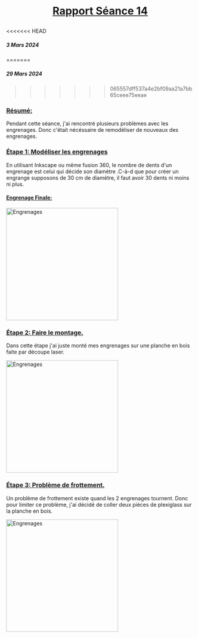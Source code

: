 # <p align="center"><ins> Rapport Séance 14
<<<<<<< HEAD
##### 3 Mars 2024
=======
##### 29 Mars 2024
>>>>>>> 065557dff537a4e2bf09aa21a7bb65ceee75eeae
### <ins>Résumé:
Pendant cette séance, j'ai rencontré plusieurs problèmes avec les engrenages.
Donc c'était nécéssaire de remodéliser de nouveaux des engrenages.

### <ins> Étape 1: Modéliser les engrenages

En utilisant Inkscape ou même fusion 360, le nombre de dents d'un engrenage est celui qui décide son diamètre .C-à-d que pour créer un engrange supposons de 30 cm de diamètre, il faut avoir 30 dents ni moins ni plus.

#### <ins>Engrenage Finale:

<img src="https://github.com/YoussefMiriXX/Militech-Project/blob/6de23845d803be8dc2dc3ba5a2878a41dd574121/Youssef%20Miri/Images/engrenage%20finale.png" width="300" alt="Engrenages">

### <ins> Étape 2: Faire le montage.

Dans cette étape j'ai juste monté mes engrenages sur une planche en bois faite par découpe laser.

<img src="https://github.com/YoussefMiriXX/Militech-Project/blob/6de23845d803be8dc2dc3ba5a2878a41dd574121/Youssef%20Miri/Images/planche%2Bengrenage.jpg" width="300" alt="Engrenages">

### <ins> Étape 3: Problème de frottement.

Un problème de frottement existe quand les 2 engrenages tournent. Donc pour limiter ce problème, j'ai décidé de coller deux pièces de plexiglass sur la planche en bois.

<img src="https://github.com/YoussefMiriXX/Militech-Project/blob/7a1a343c09a0c5eaa912e7c2ee542a5efc8b19d2/Youssef%20Miri/Images/frottement.jpg" width="300" alt="Engrenages">








